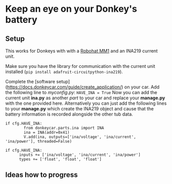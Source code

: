 # Keep an eye on your Donkey's battery

## Setup
This works for Donkeys with with a [Robohat MM1](https://robohatmm1-docs.readthedocs.io/en/latest/) and an INA219 current unit.

Make sure you have the library for communication with the current unit installed (`pip install adafruit-circuitpython-ina219`).

Complete the [software setup] (https://docs.donkeycar.com/guide/create_application/) on your car.
Add the following line to _myconfig.py_: `HAVE_INA = True`
Now you can add the current unit **ina.py** as another *part* to your car and replace your **manage.py** with the one provided here. Alternatively you can just add the following lines to your **manage.py** which create the INA219 object and cause that the battery information is recorded alongside the other tub data.

```
if cfg.HAVE_INA:
        from donkeycar.parts.ina import INA
        ina = INA(addr=0x41)
        V.add(ina, outputs=['ina/voltage', 'ina/current', 'ina/power'], threaded=False)
        
if cfg.HAVE_INA:
      inputs += ['ina/voltage', 'ina/current', 'ina/power']
      types += ['float', 'float', 'float']
```

## Ideas how to progress



